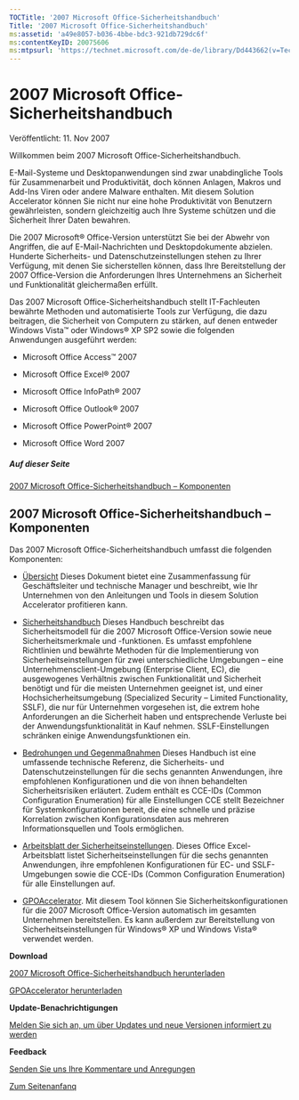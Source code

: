 ```yaml
---
TOCTitle: '2007 Microsoft Office-Sicherheitshandbuch'
Title: '2007 Microsoft Office-Sicherheitshandbuch'
ms:assetid: 'a49e8057-b036-4bbe-bdc3-921db729dc6f'
ms:contentKeyID: 20075606
ms:mtpsurl: 'https://technet.microsoft.com/de-de/library/Dd443662(v=TechNet.10)'
---
```


2007 Microsoft Office-Sicherheitshandbuch
=========================================

Veröffentlicht: 11. Nov 2007

Willkommen beim 2007 Microsoft Office-Sicherheitshandbuch.

E-Mail-Systeme und Desktopanwendungen sind zwar unabdingliche Tools für Zusammenarbeit und Produktivität, doch können Anlagen, Makros und Add-Ins Viren oder andere Malware enthalten. Mit diesem Solution Accelerator können Sie nicht nur eine hohe Produktivität von Benutzern gewährleisten, sondern gleichzeitig auch Ihre Systeme schützen und die Sicherheit Ihrer Daten bewahren.

Die 2007 Microsoft® Office-Version unterstützt Sie bei der Abwehr von Angriffen, die auf E-Mail-Nachrichten und Desktopdokumente abzielen. Hunderte Sicherheits- und Datenschutzeinstellungen stehen zu Ihrer Verfügung, mit denen Sie sicherstellen können, dass Ihre Bereitstellung der 2007 Office-Version die Anforderungen Ihres Unternehmens an Sicherheit und Funktionalität gleichermaßen erfüllt.

Das 2007 Microsoft Office-Sicherheitshandbuch stellt IT-Fachleuten bewährte Methoden und automatisierte Tools zur Verfügung, die dazu beitragen, die Sicherheit von Computern zu stärken, auf denen entweder Windows Vista™ oder Windows® XP SP2 sowie die folgenden Anwendungen ausgeführt werden:

-   Microsoft Office Access™ 2007

-   Microsoft Office Excel® 2007

-   Microsoft Office InfoPath® 2007

-   Microsoft Office Outlook® 2007

-   Microsoft Office PowerPoint® 2007

-   Microsoft Office Word 2007

##### Auf dieser Seite

[2007 Microsoft Office-Sicherheitshandbuch – Komponenten](#eod)

2007 Microsoft Office-Sicherheitshandbuch – Komponenten
-------------------------------------------------------

Das 2007 Microsoft Office-Sicherheitshandbuch umfasst die folgenden Komponenten:

-   [Übersicht](https://technet.microsoft.com/de-de/library/0791896b-271f-40ac-a711-812310f7bd57(v=TechNet.10)) Dieses Dokument bietet eine Zusammenfassung für Geschäftsleiter und technische Manager und beschreibt, wie Ihr Unternehmen von den Anleitungen und Tools in diesem Solution Accelerator profitieren kann.

-   [Sicherheitshandbuch](https://technet.microsoft.com/de-de/library/ab515417-1c5b-44a1-b871-152c2a3b6d9b(v=TechNet.10)) Dieses Handbuch beschreibt das Sicherheitsmodell für die 2007 Microsoft Office-Version sowie neue Sicherheitsmerkmale und -funktionen. Es umfasst empfohlene Richtlinien und bewährte Methoden für die Implementierung von Sicherheitseinstellungen für zwei unterschiedliche Umgebungen – eine Unternehmensclient-Umgebung (Enterprise Client, EC), die ausgewogenes Verhältnis zwischen Funktionalität und Sicherheit benötigt und für die meisten Unternehmen geeignet ist, und einer Hochsicherheitsumgebung (Specialized Security – Limited Functionality, SSLF), die nur für Unternehmen vorgesehen ist, die extrem hohe Anforderungen an die Sicherheit haben und entsprechende Verluste bei der Anwendungsfunktionalität in Kauf nehmen. SSLF-Einstellungen schränken einige Anwendungsfunktionen ein.

-   [Bedrohungen und Gegenmaßnahmen](https://technet.microsoft.com/de-de/library/fe58931e-25fa-4a32-8497-416dbe4929c3(v=TechNet.10)) Dieses Handbuch ist eine umfassende technische Referenz, die Sicherheits- und Datenschutzeinstellungen für die sechs genannten Anwendungen, ihre empfohlenen Konfigurationen und die von ihnen behandelten Sicherheitsrisiken erläutert. Zudem enthält es CCE-IDs (Common Configuration Enumeration) für alle Einstellungen CCE stellt Bezeichner für Systemkonfigurationen bereit, die eine schnelle und präzise Korrelation zwischen Konfigurationsdaten aus mehreren Informationsquellen und Tools ermöglichen.

-   [Arbeitsblatt der Sicherheitseinstellungen](http://go.microsoft.com/fwlink/?linkid=95736). Dieses Office Excel-Arbeitsblatt listet Sicherheitseinstellungen für die sechs genannten Anwendungen, ihre empfohlenen Konfigurationen für EC- und SSLF-Umgebungen sowie die CCE-IDs (Common Configuration Enumeration) für alle Einstellungen auf.

-   [GPOAccelerator](http://go.microsoft.com/fwlink/?linkid=103569). Mit diesem Tool können Sie Sicherheitskonfigurationen für die 2007 Microsoft Office-Version automatisch im gesamten Unternehmen bereitstellen. Es kann außerdem zur Bereitstellung von Sicherheitseinstellungen für Windows® XP und Windows Vista® verwendet werden.

**Download**

[2007 Microsoft Office-Sicherheitshandbuch herunterladen](http://go.microsoft.com/fwlink/?linkid=95736)

[GPOAccelerator herunterladen](http://go.microsoft.com/fwlink/?linkid=103576)

**Update-Benachrichtigungen**

[Melden Sie sich an, um über Updates und neue Versionen informiert zu werden](http://go.microsoft.com/fwlink/?linkid=54982)

**Feedback**

[Senden Sie uns Ihre Kommentare und Anregungen](mailto:secwish@microsoft.com?subject=2007%20microsoft%20office-sicherheitshandbuch)

[Zum Seitenanfanq](#mainsection)
